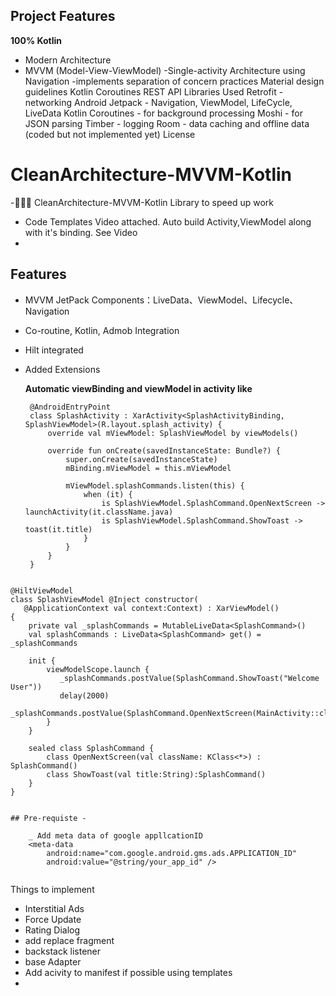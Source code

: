 ## Project Features
**100% Kotlin**
- Modern Architecture
- MVVM (Model-View-ViewModel)
-Single-activity Architecture using Navigation
-implements separation of concern practices
Material design guidelines
Kotlin Coroutines
REST API
Libraries Used
Retrofit - networking
Android Jetpack - Navigation, ViewModel, LifeCycle, LiveData
Kotlin Coroutines - for background processing
Moshi - for JSON parsing
Timber - logging
Room - data caching and offline data (coded but not implemented yet)
License

# CleanArchitecture-MVVM-Kotlin

-🐔🐔🐔 CleanArchitecture-MVVM-Kotlin Library to speed up work
- Code Templates Video attached. Auto build Activity,ViewModel along with it's binding. See Video
-


## Features
- MVVM JetPack Components：LiveData、ViewModel、Lifecycle、Navigation
- Co-routine, Kotlin, Admob Integration
- Hilt integrated
- Added Extensions


  <b>Automatic viewBinding and viewModel in activity like</b>
  
  ```
   @AndroidEntryPoint
   class SplashActivity : XarActivity<SplashActivityBinding, SplashViewModel>(R.layout.splash_activity) {
       override val mViewModel: SplashViewModel by viewModels()

       override fun onCreate(savedInstanceState: Bundle?) {
           super.onCreate(savedInstanceState)
           mBinding.mViewModel = this.mViewModel

           mViewModel.splashCommands.listen(this) {
               when (it) {
                   is SplashViewModel.SplashCommand.OpenNextScreen -> launchActivity(it.className.java)
                   is SplashViewModel.SplashCommand.ShowToast -> toast(it.title)
               }
           }
       }
   }

```

@HiltViewModel
class SplashViewModel @Inject constructor(
   @ApplicationContext val context:Context) : XarViewModel() 
{
    private val _splashCommands = MutableLiveData<SplashCommand>()
    val splashCommands : LiveData<SplashCommand> get() = _splashCommands
   
    init {
        viewModelScope.launch {
		   _splashCommands.postValue(SplashCommand.ShowToast("Welcome User"))
           delay(2000)
           _splashCommands.postValue(SplashCommand.OpenNextScreen(MainActivity::class))  
        }
    }

    sealed class SplashCommand {
        class OpenNextScreen(val className: KClass<*>) : SplashCommand()
        class ShowToast(val title:String):SplashCommand()
    }
}


## Pre-requiste -

	_ Add meta data of google appllcationID
	<meta-data
		android:name="com.google.android.gms.ads.APPLICATION_ID"
		android:value="@string/your_app_id" />


```

Things to implement
  - Interstitial Ads
  - Force Update
  - Rating Dialog
  - add replace fragment
  - backstack listener
  - base Adapter
  - Add acivity to manifest if possible using templates
  - 
